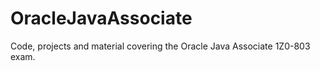 # OracleJavaAssociate
Code, projects and material covering the Oracle Java Associate 1Z0-803 exam.  

